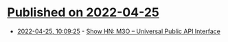 # [Published on 2022-04-25](index.md)

* [2022-04-25, 10:09:25](https://news.ycombinator.com/item?id=31152511) - [Show HN: M3O – Universal Public API Interface](https://m3o.com)
